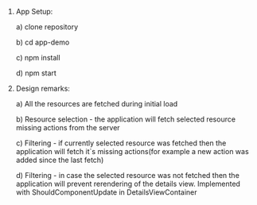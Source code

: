 1. App Setup:

   a) clone repository
   
   b) cd app-demo
   
   c) npm install
   
   d) npm start

2. Design remarks:

   a) All the resources are fetched during initial load
   
   b) Resource selection - the application will fetch selected resource missing actions from the server
   
   c) Filtering - if currently selected resource was fetched then the application will fetch it`s missing actions(for example a new action was added since the last fetch)
   
   d) Filtering - in case the selected resource was not fetched then the application will prevent rerendering of
   the details view. Implemented with ShouldComponentUpdate in DetailsViewContainer
